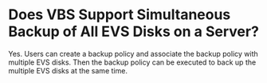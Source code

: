 # Does VBS Support Simultaneous Backup of All EVS Disks on a Server?<a name="EN-US_TOPIC_0015667847"></a>

Yes. Users can create a backup policy and associate the backup policy with multiple EVS disks. Then the backup policy can be executed to back up the multiple EVS disks at the same time.

